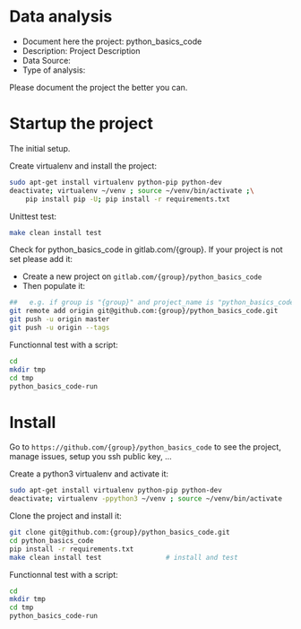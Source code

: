 # Data analysis
- Document here the project: python_basics_code
- Description: Project Description
- Data Source:
- Type of analysis:

Please document the project the better you can.

# Startup the project

The initial setup.

Create virtualenv and install the project:
```bash
sudo apt-get install virtualenv python-pip python-dev
deactivate; virtualenv ~/venv ; source ~/venv/bin/activate ;\
    pip install pip -U; pip install -r requirements.txt
```

Unittest test:
```bash
make clean install test
```

Check for python_basics_code in gitlab.com/{group}.
If your project is not set please add it:

- Create a new project on `gitlab.com/{group}/python_basics_code`
- Then populate it:

```bash
##   e.g. if group is "{group}" and project_name is "python_basics_code"
git remote add origin git@github.com:{group}/python_basics_code.git
git push -u origin master
git push -u origin --tags
```

Functionnal test with a script:

```bash
cd
mkdir tmp
cd tmp
python_basics_code-run
```

# Install

Go to `https://github.com/{group}/python_basics_code` to see the project, manage issues,
setup you ssh public key, ...

Create a python3 virtualenv and activate it:

```bash
sudo apt-get install virtualenv python-pip python-dev
deactivate; virtualenv -ppython3 ~/venv ; source ~/venv/bin/activate
```

Clone the project and install it:

```bash
git clone git@github.com:{group}/python_basics_code.git
cd python_basics_code
pip install -r requirements.txt
make clean install test                # install and test
```
Functionnal test with a script:

```bash
cd
mkdir tmp
cd tmp
python_basics_code-run
```

